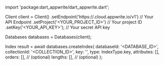 import 'package:dart_appwrite/dart_appwrite.dart';

Client client = Client()
    .setEndpoint('https://<REGION>.cloud.appwrite.io/v1') // Your API Endpoint
    .setProject('<YOUR_PROJECT_ID>') // Your project ID
    .setKey('<YOUR_API_KEY>'); // Your secret API key

Databases databases = Databases(client);

Index result = await databases.createIndex(
    databaseId: '<DATABASE_ID>',
    collectionId: '<COLLECTION_ID>',
    key: '',
    type: IndexType.key,
    attributes: [],
    orders: [], // (optional)
    lengths: [], // (optional)
);
